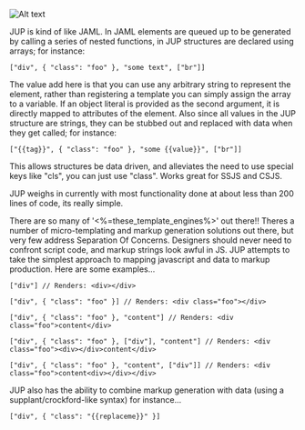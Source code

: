 
![Alt text](http://29.media.tumblr.com/tumblr_l2xo55ndbA1qbo0zio1_r1_400.png)


JUP is kind of like JAML. In JAML elements are queued up to be generated by calling a series of nested functions, in JUP structures are declared using arrays; for instance: 

    ["div", { "class": "foo" }, "some text", ["br"]]

The value add here is that you can use any arbitrary string to represent the element, rather than registering a template you can simply assign the array to a variable. If an object literal is provided as the second argument, it is directly mapped to attributes of the element. Also since all values in the JUP structure are strings, they can be stubbed out and replaced with data when they get called; for instance: 

    ["{{tag}}", { "class": "foo" }, "some {{value}}", ["br"]]

This allows structures be data driven, and alleviates the need to use special keys like "cls", you can just use "class". Works great for SSJS and CSJS.

JUP weighs in currently with most functionality done at about less than 200 lines of code, its really simple.

There are so many of '<%=these_template_engines%>' out there!! Theres a number of micro-templating and markup generation solutions out there, but very few address Separation Of Concerns. Designers should never need to confront script code, and markup strings look awful in JS. JUP attempts to take the simplest approach to mapping javascript and data to markup production. Here are some examples...

    ["div"] // Renders: <div></div>

    ["div", { "class": "foo" }] // Renders: <div class="foo"></div>

    ["div", { "class": "foo" }, "content"] // Renders: <div class="foo">content</div>

    ["div", { "class": "foo" }, ["div"], "content"] // Renders: <div class="foo"><div></div>content</div>

    ["div", { "class": "foo" }, "content", ["div"]] // Renders: <div class="foo">content<div></div></div>

JUP also has the ability to combine markup generation with data (using a supplant/crockford-like syntax) for instance...

    ["div", { "class": "{{replaceme}}" }]
